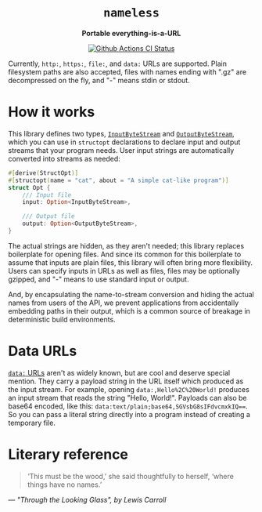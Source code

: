 <div align="center">
  <h1><code>nameless</code></h1>

  <p>
    <strong>Portable everything-is-a-URL</strong>
  </p>

  <p>
    <a href="https://github.com/sunfishcode/nameless/actions?query=workflow%3ACI"><img src="https://github.com/sunfishcode/nameless/workflows/CI/badge.svg" alt="Github Actions CI Status" /></a>
  </p>
</div>

Currently, `http:`, `https:`, `file:`, and `data:` URLs are supported. Plain
filesystem paths are also accepted, files with names ending with ".gz" are
decompressed on the fly, and "-" means stdin or stdout.

# How it works

This library defines two types, [`InputByteStream`] and
[`OutputByteStream`], which you can use in `structopt` declarations to
declare input and output streams that your program needs. User input
strings are automatically converted into streams as needed:

```rust
#[derive(StructOpt)]
#[structopt(name = "cat", about = "A simple cat-like program")]
struct Opt {
    /// Input file
    input: Option<InputByteStream>,

    /// Output file
    output: Option<OutputByteStream>,
}
```

The actual strings are hidden, as they aren't needed; this library replaces
boilerplate for opening files. And since its common for this boilerplate
to assume that inputs are plain files, this library will often bring more
flexibility. Users can specify inputs in URLs as well as files, files may
be optionally gzipped, and "-" means to use standard input or output.

And, by encapsulating the name-to-stream conversion and hiding the actual
names from users of the API, we prevent applications from accidentally
embedding paths in their output, which is a common source of breakage in
deterministic build environments.

[`InputByteStream`]: https://docs.rs/nameless/latest/nameless/struct.InputByteStream.html
[`OutputByteStream`]: https://docs.rs/nameless/latest/nameless/struct.OutputByteStream.html

# Data URLs

[`data:` URLs] aren't as widely known, but are cool and deserve special
mention. They carry a payload string in the URL itself which produced as the
input stream. For example, opening `data:,Hello%2C%20World!` produces an
input stream that reads the string "Hello, World!". Payloads can also be
base64 encoded, like this: `data:text/plain;base64,SGVsbG8sIFdvcmxkIQ==`.
So you can pass a literal string directly into a program instead of creating
a temporary file.

[`data:` URLs]: https://fetch.spec.whatwg.org/#data-urls

# Literary reference

> ‘This must be the wood,’ she said thoughtfully to herself, ‘where things
> have no names.’

— <cite>"Through the Looking Glass", by Lewis Carroll</cite>
